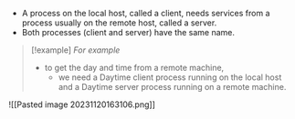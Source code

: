 - A process on the local host, called a client, needs services from a process usually on the remote host, called a server.
- Both processes (client and server) have the same name.

>[!example] *For example* 
>- to get the day and time from a remote machine, 
>	- we need a Daytime client process running on the local host and a Daytime server process running on a remote machine.

![[Pasted image 20231120163106.png]]